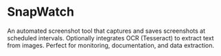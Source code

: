 # SnapWatch
An automated screenshot tool that captures and saves screenshots at scheduled intervals. Optionally integrates OCR (Tesseract) to extract text from images. Perfect for monitoring, documentation, and data extraction.
 
